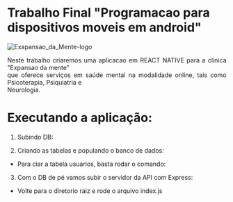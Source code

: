 # Trabalho Final "Programacao para dispositivos moveis em android"

![Exapansao_da_Mente-logo](https://github.com/Rodrigoleiroz/trabalho_android_estacio/assets/76019058/0d2529c7-bd4f-4236-8414-45c65d8703f3)

<p align="justify"> Neste trabalho criaremos uma aplicacao em REACT NATIVE para a clinica "Expansao da mente"<br />
que oferece serviços em saúde mental na modalidade online, tais como Psicoterapia, Psiquiatria e<br />
Neurologia. </p>





# Executando a aplicação:

1. Subindo DB:





2. Criando as tabelas e populando o banco de dados:
- Para ciar a tabela usuarios, basta rodar o comando:


3. Com o DB de pé vamos subir o servidor da API com Express:
- Volte para o diretorio raiz e rode o arquivo index.js


